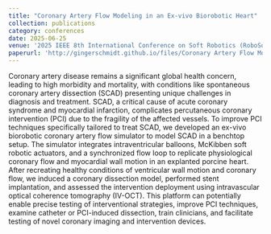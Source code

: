 ```yaml
---
title: "Coronary Artery Flow Modeling in an Ex-vivo Biorobotic Heart"
collection: publications
category: conferences
date: 2025-06-25
venue: '2025 IEEE 8th International Conference on Soft Robotics (RoboSoft)'
paperurl: 'http://gingerschmidt.github.io/files/Coronary Artery Flow Modeling in an Ex-vivo Biorobotic Heart.pdf'
---
```


Coronary artery disease remains a significant global health concern, leading to high morbidity and mortality, with conditions like spontaneous coronary artery dissection (SCAD) presenting unique challenges in diagnosis and treatment. SCAD, a critical cause of acute coronary syndrome and myocardial infarction, complicates percutaneous coronary intervention (PCI) due to the fragility of the affected vessels. To improve PCI techniques specifically tailored to treat SCAD, we developed an ex-vivo biorobotic coronary artery flow simulator to model SCAD in a benchtop setup. The simulator integrates intraventricular balloons, McKibben soft robotic actuators, and a synchronized flow loop to replicate physiological coronary flow and myocardial wall motion in an explanted porcine heart. After recreating healthy conditions of ventricular wall motion and coronary flow, we induced a coronary dissection model, performed stent implantation, and assessed the intervention deployment using intravascular optical coherence tomography (IV-OCT). This platform can potentially enable precise testing of interventional strategies, improve PCI techniques, examine catheter or PCI-induced dissection, train clinicians, and facilitate testing of novel coronary imaging and intervention devices.
